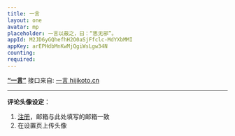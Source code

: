 ```yaml
---
title: 一言
layout: one
avatar: mp
placeholder: 一言以蔽之，曰：“思无邪”。
appId: M2JD6yGQhefhH2O0aSjFfclc-MdYXbMMI
appKey: arEPHdbMnKwMjQgiWsLgw34N
counting: 
required: 
---
```

**[“一言”](/one)** 接口来自: [一言 hijikoto.cn](https://hitokoto.cn)

---

**评论头像设定**：

1. [注册](https://wordpress.com/start/wpcc/oauth2-user/zh-cn)，邮箱与此处填写的邮箱一致
2. 在设置页上传头像
